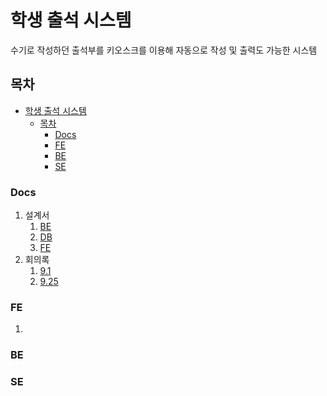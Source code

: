 # 학생 출석 시스템
  수기로 작성하던 출석부를 키오스크를 이용해 자동으로 작성 및 출력도 가능한 시스템

## 목차
- [학생 출석 시스템](#학생-출석-시스템)
  - [목차](#목차)
    - [Docs](#docs)
    - [FE](#fe)
    - [BE](#be)
    - [SE](#se)
### Docs
  1. 설계서
     1. [BE](./Document/BEDoc/BESpec.md)
     2. [DB](./Document/BEDoc/DBSpec.md)
     3. [FE](./Document/화면설계서/StoryBoard.png)
  2. 회의록
     1. [9.1](./Document/회의록/9.19MM.md)
     2. [9.25](./Document/회의록/9.25MM.md)
### FE
  1. 
### BE

### SE